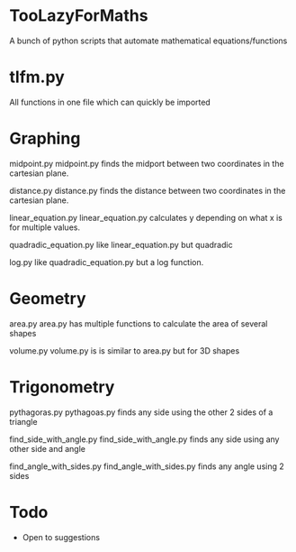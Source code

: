 # TooLazyForMaths
A bunch of python scripts that automate mathematical equations/functions

# tlfm.py
All functions in one file which can quickly be imported

# Graphing

midpoint.py
midpoint.py finds the midport between two coordinates in the cartesian plane.

distance.py
distance.py finds the distance between two coordinates in the cartesian plane.

linear_equation.py
linear_equation.py calculates y depending on what x is for multiple values.

quadradic_equation.py
like linear_equation.py but quadradic

log.py
like quadradic_equation.py but a log function.

# Geometry

area.py
area.py has multiple functions to calculate the area of several shapes

volume.py
volume.py is is similar to area.py but for 3D shapes

# Trigonometry

pythagoras.py
pythagoas.py finds any side using the other 2 sides of a triangle

find_side_with_angle.py
find_side_with_angle.py finds any side using any other side and angle

find_angle_with_sides.py
find_angle_with_sides.py finds any angle using 2 sides


# Todo
- Open to suggestions
